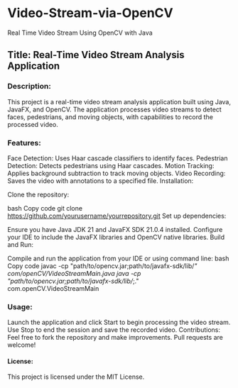 # Video-Stream-via-OpenCV
Real Time Video Stream Using OpenCV with Java

## Title: Real-Time Video Stream Analysis Application

### Description:
This project is a real-time video stream analysis application built using Java, JavaFX, and OpenCV. The application processes video streams to detect faces, pedestrians, and moving objects, with capabilities to record the processed video.

### Features:

Face Detection: Uses Haar cascade classifiers to identify faces.
Pedestrian Detection: Detects pedestrians using Haar cascades.
Motion Tracking: Applies background subtraction to track moving objects.
Video Recording: Saves the video with annotations to a specified file.
Installation:

Clone the repository:

bash
Copy code
git clone https://github.com/yourusername/yourrepository.git
Set up dependencies:

Ensure you have Java JDK 21 and JavaFX SDK 21.0.4 installed.
Configure your IDE to include the JavaFX libraries and OpenCV native libraries.
Build and Run:

Compile and run the application from your IDE or using command line:
bash
Copy code
javac -cp "path/to/opencv.jar;path/to/javafx-sdk/lib/*" com/openCV/VideoStreamMain.java
java -cp "path/to/opencv.jar;path/to/javafx-sdk/lib/*;." com.openCV.VideoStreamMain

### Usage:

Launch the application and click Start to begin processing the video stream.
Use Stop to end the session and save the recorded video.
Contributions:
Feel free to fork the repository and make improvements. Pull requests are welcome!

#### License:
This project is licensed under the MIT License.
